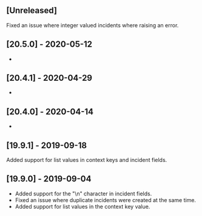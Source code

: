## [Unreleased]
Fixed an issue where integer valued incidents where raising an error.

## [20.5.0] - 2020-05-12
-

## [20.4.1] - 2020-04-29
-


## [20.4.0] - 2020-04-14
-


## [19.9.1] - 2019-09-18
Added support for list values in context keys and incident fields. 

## [19.9.0] - 2019-09-04
  - Added support for the "\n" character in incident fields.
  - Fixed an issue where duplicate incidents were created at the same time.
  - Added support for list values in the context key value.
  
